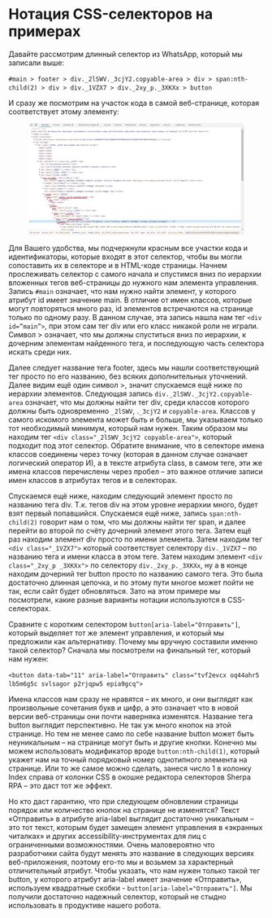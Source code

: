 # Нотация CSS-селекторов на примерах

Давайте рассмотрим длинный селектор из WhatsApp, который мы записали выше:

`#main > footer > div._2lSWV._3cjY2.copyable-area > div > span:nth-child(2) > div > div._1VZX7 > div._2xy_p._3XKXx > button`

И сразу же посмотрим на участок кода в самой веб-странице, которая соответствует этому элементу:

<figure><img src="../../../.gitbook/assets/Рисунок4.jpg" alt=""><figcaption></figcaption></figure>

Для Вашего удобства, мы подчеркнули красным все участки кода и идентификаторы, которые входят в этот селектор, чтобы вы могли сопоставить их в селекторе и в HTML-коде страницы. Начнем прослеживать селектор с самого начала и спустимся вниз по иерархии вложенных тегов веб-страницы до нужного нам элемента управления. Запись `#main` означает, что нам нужно найти элемент, у которого атрибут id имеет значение main. В отличие от имен классов, которые могут повторяться много раз, id элементов встречаются на странице только по одному разу. В данном случае, эта запись нашла нам тег `<div id=”main”>`, при этом сам тег div или его класс никакой роли не играли. Символ > означает, что мы должны спуститься вниз по иерархии, к дочерним элементам найденного тега, и последующую часть селектора искать среди них.

Далее следует название тега footer, здесь мы нашли соответствующий тег просто по его названию, без всяких дополнительных уточнений. Далее видим ещё один символ >, значит спускаемся ещё ниже по иерархии элементов. Следующая запись `div._2lSWV._3cjY2.copyable-area` означает, что мы должны найти тег div, среди классов которого должны быть одновременно `_2lSWV`, .`_3cjY2` и `copyable-area`. Классов у самого искомого элемента может быть и больше, мы указываем только тот необходимый минимум, который нам нужен. Таким образом мы находим тег `<div class="_2lSWV_3cjY2 copyable-area">`, который подходит под этот селектор. Обратите внимание, что в селекторе имена классов соединены через точку (которая в данном случае означает логический оператор И), а в тексте атрибута class, в самом теге, эти же имена классов перечислены через пробел – это важное отличие записи имен классов в атрибутах тегов и в селекторах.

Спускаемся ещё ниже, находим следующий элемент просто по названию тега div. Т.к. тегов div на этом уровне иерархии много, будет взят первый попавшийся. Спускаемся ещё ниже, запись `span:nth-child(2)` говорит нам о том, что мы должны найти тег span, и далее перейти во второй по счёту дочерний элемент этого тега. Затем ещё раз находим элемент div просто по имени элемента. Затем находим тег `<div class="_1VZX7">` который соответствует селектору `div._1VZX7` – по названию тега и имени класса в этом теге. Затем находим элемент `<div class="_2xy_p _3XKXx">` по селектору `div._2xy_p._3XKXx`, ну а в конце находим дочерний тег button просто по названию самого тега. Это была достаточно длинная цепочка, и по этому пути многое может пойти не так, если сайт будет обновляться. Зато на этом примере мы посмотрели, какие разные варианты нотации используются в CSS-селекторах.

Сравните с коротким селектором `button[aria-label="Отправить"]`, который выделяет тот же элемент управления, и который мы предложили как альтернативу. Почему мы вручную составили именно такой селектор? Сначала мы посмотрели на финальный тег, который нам нужен:

`<button data-tab="11" aria-label="Отправить" class="tvf2evcx oq44ahr5 lb5m6g5c svlsagor p2rjqpw5 epia9gcq">`

Имена классов нам сразу не нравятся – их много, и они выглядят как произвольные сочетания букв и цифр, а это означает что в новой версии веб-страницы они почти наверняка изменятся. Название тега button выглядит перспективно. Не так уж много кнопок на этой странице. Но тем не менее само по себе название button может быть неуникальным – на странице могут быть и другие кнопки. Конечно мы можем использовать модификатор вроде `button:nth-child(1)`, который укажет нам на точный порядковый номер однотипного элемента на странице. Или то же самое можно сделать, занеся число 1 в колонку Index справа от колонки CSS в окошке редактора селекторов Sherpa RPA – это даст тот же эффект.

Но кто даст гарантию, что при следующем обновлении страницы порядок или количество кнопок на странице не изменятся? Текст «Отправить» в атрибуте aria-label выглядит достаточно уникальным – это тот текст, которым будет замещен элемент управления в «экранных читалках» и других accessibility-инструментах для лиц с ограниченными возможностями. Очень маловероятно что разработчики сайта будут менять это название в следующих версиях веб-приложения, поэтому его-то мы и возьмем за характерный отличительный атрибут. Чтобы указать, что нам нужен только такой тег button, у которого атрибут aria-label имеет значение «Отправить», используем квадратные скобки - `button[aria-label="Отправить"]`. Мы получили достаточно надежный селектор, который не стыдно использовать в продуктиве нашего робота.
